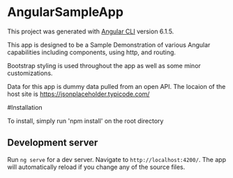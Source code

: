 # AngularSampleApp

This project was generated with [Angular CLI](https://github.com/angular/angular-cli) version 6.1.5.

This app is designed to be a Sample Demonstration of various Angular capabilities including components, using http, and routing.

Bootstrap styling is used throughout the app as well as some minor customizations.

Data for this app is dummy data pulled from an open API.  The locaion of the host site is https://jsonplaceholder.typicode.com/

#Installation

To install, simply run 'npm install' on the root directory

## Development server

Run `ng serve` for a dev server. Navigate to `http://localhost:4200/`. The app will automatically reload if you change any of the source files.

